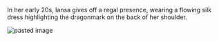 In her early 20s, Iansa gives off a regal presence, wearing a flowing silk dress highlighting the dragonmark on the back of her shoulder.

![pasted image](https://i.imgur.com/1J90531.png)
